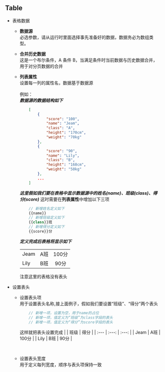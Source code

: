 ## Table
- 表格数据
    - **数据源**<br/>
        必选参数，请从运行时里面选择事先准备好的数据，数据务必为数组类型。
    - **合并历史数据**<br/>
        这是一个布尔条件，A 条件 B，当满足条件时当前数据与历史数据合并，用于对分页数据的合并
    - **列表属性**<br />
        设置每一列的属性名，数据基于数据源<br /><br />
        例如：<br/>
        ***数据源的数据结构如下***
        ```json
            [
                {
                    "score": "100",
                    "name": "Jeam",
                    "class": "A",
                    "height": "170cm",
                    "weight": "70kg"
                },
                {
                    "score": "90",
                    "name": "Lily",
                    "class": "B",
                    "height": "168cm",
                    "weight": "50kg"
                },
                ...
            ]
        ```
        ***这里假如我们要在表格中显示数据源中的姓名(name)、班级(class)、得分(score)***
        这时需要在**列表属性**中增加以下三项
        ```javaScript
            // 新增姓名定义如下
            {{name}}
            // 新增班级定义如下
            {{class}}班
            // 新增得分定义如下
            {{score}}分
        ```
        ***定义完成后表格将显示如下*** <br />
        
        |      |       |       |
        | :--- | :---: | :---: |
        | Jeam |  A班  | 100分 |
        | Lily |  B班  | 90分  |

        <p>注意这里的表格没有表头</p>
- 设置表头
    - 设置表头项<br />
    用于设置表头名称,接上面例子，假如我们要设置“班级”、“得分”两个表头
        ```javaScript
            // 新增一项，设置为空，用于name的占位
            // 新增一项，值定义为“班级”为class字段的表头
            // 新增一项，值定义为“得分”为score字段的表头
        ```
        这样就把表头设置完成
        |      | 班级  | 得分  |
        | :--- | :---: | :---: |
        | Jeam |  A班  | 100分 |
        | Lily |  B班  | 90分  |

        <br />
    - 设置表头宽度<br />
    用于定义每列宽度，顺序与表头项保持一致